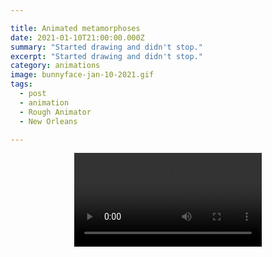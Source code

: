 ```yaml
---

title: Animated metamorphoses
date: 2021-01-10T21:00:00.000Z
summary: "Started drawing and didn't stop."
excerpt: "Started drawing and didn't stop."
category: animations
image: bunnyface-jan-10-2021.gif
tags:
  - post
  - animation
  - Rough Animator
  - New Orleans

---
```


<div style="width: 100%; text-align: center;">
<video controls loop>
  <source type="video/mp4" src="/static/img/animations/mp4s/bunnyface.mp4"></source>
  <p>Your browser does not support the video element.</p>
</video>
</div>